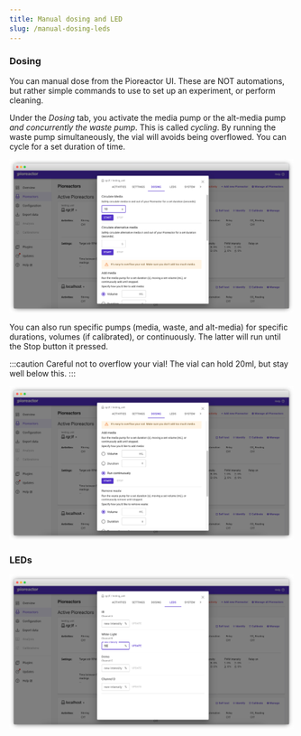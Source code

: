 ```yaml
---
title: Manual dosing and LED
slug: /manual-dosing-leds
---
```




### Dosing

You can manual dose from the Pioreactor UI. These are NOT automations, but rather simple commands to use to set up an experiment, or perform cleaning.

Under the _Dosing_ tab, you activate the media pump or the alt-media pump _and concurrently the waste pump_. This is called _cycling_. By running the waste pump simultaneously, the vial will avoids being overflowed. You can cycle for a set duration of time.

![](/img/user-guide/cycle_media.png)


You can also run specific pumps (media, waste, and alt-media) for specific durations, volumes (if calibrated), or continuously. The latter will run until the Stop button it pressed.

:::caution
Careful not to overflow your vial! The vial can hold 20ml, but stay well below this.
:::

![](/img/user-guide/add_media.png)




### LEDs

![](/img/user-guide/change_leds.png)
